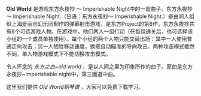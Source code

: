

**Old World** 是游戏东方永夜抄 ～ Imperishable Night中的一首曲子。东方永夜抄 ～ Imperishable
Night.（日语：东方永夜抄～ Imperishable
Night.）是由同人组织上海爱丽丝幻乐团制作的弹幕射击游戏，是东方Project的第8作。东方永夜抄共有8个可选游戏人物。在游戏中，他们两人一组行动（在每组通关后，也可选择该小组的一个成员单独使用）。每个小组的两个人物只能交替出场：其中一人使用普通定向攻击；另一人牺牲移动速度，换取自动瞄准的导向攻击。两种攻击模式截然不同。单人物游戏模式下不能切换攻击模式。  
  
令人怀念的 _东方之血~old world_ ，是以人间之里为印象所作的曲子。原曲是东方永夜抄~imperishable night中，第三面道中曲。  
  
这里我们提供 _Old World钢琴谱_ ，大家可以免费下载学习。

